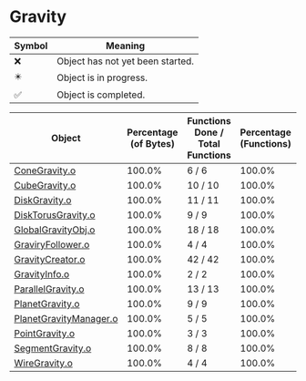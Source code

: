 # Gravity
| Symbol | Meaning 
| ------------- | ------------- 
| :x: | Object has not yet been started. 
| :eight_pointed_black_star: | Object is in progress. 
| :white_check_mark: | Object is completed. 


| Object | Percentage (of Bytes) | Functions Done / Total Functions | Percentage (Functions) | Status 
| ------------- | ------------- | ------------- | ------------- | ------------- 
| [ConeGravity.o](https://github.com/shibbo/Petari/blob/master/docs/lib/Gravity/ConeGravity.md) | 100.0% | 6 / 6 | 100.0% | :white_check_mark: 
| [CubeGravity.o](https://github.com/shibbo/Petari/blob/master/docs/lib/Gravity/CubeGravity.md) | 100.0% | 10 / 10 | 100.0% | :white_check_mark: 
| [DiskGravity.o](https://github.com/shibbo/Petari/blob/master/docs/lib/Gravity/DiskGravity.md) | 100.0% | 11 / 11 | 100.0% | :white_check_mark: 
| [DiskTorusGravity.o](https://github.com/shibbo/Petari/blob/master/docs/lib/Gravity/DiskTorusGravity.md) | 100.0% | 9 / 9 | 100.0% | :white_check_mark: 
| [GlobalGravityObj.o](https://github.com/shibbo/Petari/blob/master/docs/lib/Gravity/GlobalGravityObj.md) | 100.0% | 18 / 18 | 100.0% | :white_check_mark: 
| [GraviryFollower.o](https://github.com/shibbo/Petari/blob/master/docs/lib/Gravity/GraviryFollower.md) | 100.0% | 4 / 4 | 100.0% | :white_check_mark: 
| [GravityCreator.o](https://github.com/shibbo/Petari/blob/master/docs/lib/Gravity/GravityCreator.md) | 100.0% | 42 / 42 | 100.0% | :white_check_mark: 
| [GravityInfo.o](https://github.com/shibbo/Petari/blob/master/docs/lib/Gravity/GravityInfo.md) | 100.0% | 2 / 2 | 100.0% | :white_check_mark: 
| [ParallelGravity.o](https://github.com/shibbo/Petari/blob/master/docs/lib/Gravity/ParallelGravity.md) | 100.0% | 13 / 13 | 100.0% | :white_check_mark: 
| [PlanetGravity.o](https://github.com/shibbo/Petari/blob/master/docs/lib/Gravity/PlanetGravity.md) | 100.0% | 9 / 9 | 100.0% | :white_check_mark: 
| [PlanetGravityManager.o](https://github.com/shibbo/Petari/blob/master/docs/lib/Gravity/PlanetGravityManager.md) | 100.0% | 5 / 5 | 100.0% | :white_check_mark: 
| [PointGravity.o](https://github.com/shibbo/Petari/blob/master/docs/lib/Gravity/PointGravity.md) | 100.0% | 3 / 3 | 100.0% | :white_check_mark: 
| [SegmentGravity.o](https://github.com/shibbo/Petari/blob/master/docs/lib/Gravity/SegmentGravity.md) | 100.0% | 8 / 8 | 100.0% | :white_check_mark: 
| [WireGravity.o](https://github.com/shibbo/Petari/blob/master/docs/lib/Gravity/WireGravity.md) | 100.0% | 4 / 4 | 100.0% | :white_check_mark: 
